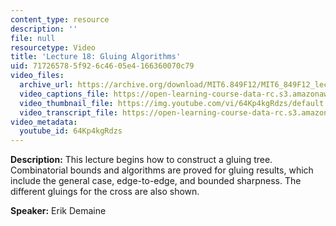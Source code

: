 ```yaml
---
content_type: resource
description: ''
file: null
resourcetype: Video
title: 'Lecture 18: Gluing Algorithms'
uid: 71726578-5f92-6c46-05e4-166360070c79
video_files:
  archive_url: https://archive.org/download/MIT6.849F12/MIT6_849F12_lec18_300k.mp4
  video_captions_file: https://open-learning-course-data-rc.s3.amazonaws.com/6-849-geometric-folding-algorithms-linkages-origami-polyhedra-fall-2012/8c4f21426b785c969c281de593145aa6_64Kp4kgRdzs.vtt
  video_thumbnail_file: https://img.youtube.com/vi/64Kp4kgRdzs/default.jpg
  video_transcript_file: https://open-learning-course-data-rc.s3.amazonaws.com/6-849-geometric-folding-algorithms-linkages-origami-polyhedra-fall-2012/fcebd9778044182ef88662b5542b9282_64Kp4kgRdzs.pdf
video_metadata:
  youtube_id: 64Kp4kgRdzs
---
```


**Description:** This lecture begins how to construct a gluing tree. Combinatorial bounds and algorithms are proved for gluing results, which include the general case, edge-to-edge, and bounded sharpness. The different gluings for the cross are also shown.

**Speaker:** Erik Demaine